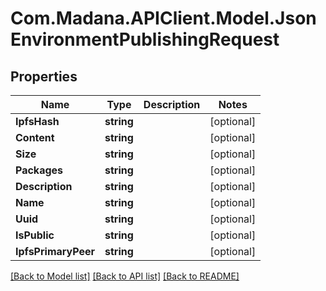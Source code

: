 
# Com.Madana.APIClient.Model.JsonEnvironmentPublishingRequest

## Properties

Name | Type | Description | Notes
------------ | ------------- | ------------- | -------------
**IpfsHash** | **string** |  | [optional] 
**Content** | **string** |  | [optional] 
**Size** | **string** |  | [optional] 
**Packages** | **string** |  | [optional] 
**Description** | **string** |  | [optional] 
**Name** | **string** |  | [optional] 
**Uuid** | **string** |  | [optional] 
**IsPublic** | **string** |  | [optional] 
**IpfsPrimaryPeer** | **string** |  | [optional] 

[[Back to Model list]](../README.md#documentation-for-models)
[[Back to API list]](../README.md#documentation-for-api-endpoints)
[[Back to README]](../README.md)

